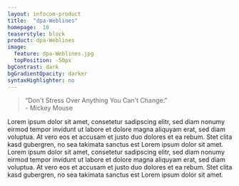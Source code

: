 ```yaml
---
layout: infocom-product
title:  "dpa-Weblines"
homepage:  10
teaserstyle: block
product: dpa-Weblines
image:
  feature: dpa-Weblines.jpg
  topPosition: -50px
bgContrast: dark
bgGradientOpacity: darker
syntaxHighlighter: no
---
```

<blockquote class="largeQuote">“Don't Stress Over Anything You Can't Change.” <br/>- Mickey Mouse</blockquote>


Lorem ipsum dolor sit amet, consetetur sadipscing elitr, sed diam nonumy eirmod tempor invidunt ut labore et dolore magna aliquyam erat, sed diam voluptua. At vero eos et accusam et justo duo dolores et ea rebum. Stet clita kasd gubergren, no sea takimata sanctus est Lorem ipsum dolor sit amet. Lorem ipsum dolor sit amet, consetetur sadipscing elitr, sed diam nonumy eirmod tempor invidunt ut labore et dolore magna aliquyam erat, sed diam voluptua. At vero eos et accusam et justo duo dolores et ea rebum. Stet clita kasd gubergren, no sea takimata sanctus est Lorem ipsum dolor sit amet.
